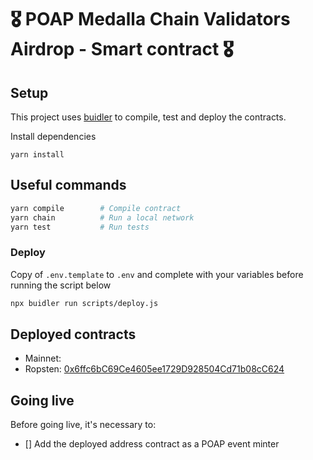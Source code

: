 # 🎖 POAP Medalla Chain Validators Airdrop - Smart contract 🎖

## Setup ##
This project uses [buidler](https://buidler.dev) to compile, test and deploy the contracts.

Install dependencies
```
yarn install
```


## Useful commands ##

```bash
yarn compile        # Compile contract
yarn chain          # Run a local network
yarn test           # Run tests
```

### Deploy ###
Copy of `.env.template` to `.env` and complete with your variables before running the script below
```bash
npx buidler run scripts/deploy.js
```

## Deployed contracts ##
 - Mainnet: [](https://etherscan.io/address/)
 - Ropsten: [0x6ffc6bC69Ce4605ee1729D928504Cd71b08cC624](https://ropsten.etherscan.io/address/0x6ffc6bC69Ce4605ee1729D928504Cd71b08cC624)


## Going live ##
Before going live, it's necessary to:
- [] Add the deployed address contract as a POAP event minter
